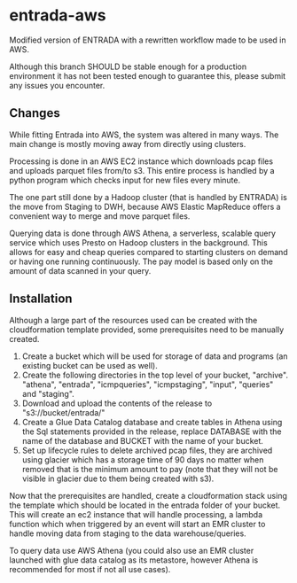 # entrada-aws
Modified version of ENTRADA with a rewritten workflow made to be used in AWS.

Although this branch SHOULD be stable enough for a production environment it has not been tested enough to guarantee this, please submit any issues you encounter.

## Changes
While fitting Entrada into AWS, the system was altered in many ways. The main change is mostly moving away from directly using clusters. 

Processing is done in an AWS EC2 instance which downloads pcap files and uploads parquet files from/to s3. This entire process is handled by a python program which checks input for new files every minute.

The one part still done by a Hadoop cluster (that is handled by ENTRADA) is the move from Staging to DWH, because AWS Elastic MapReduce offers a convenient way to merge and move parquet files.

Querying data is done through AWS Athena, a serverless, scalable query service which uses Presto on Hadoop clusters in the background. This allows for easy and cheap queries compared to starting clusters on demand or having one running continuously. The pay model is based only on the amount of data scanned in your query.

## Installation
Although a large part of the resources used can be created with the cloudformation template provided, some prerequisites need to be manually created.

1. Create a bucket which will be used for storage of data and programs (an existing bucket can be used as well).
2. Create the following directories in the top level of your bucket, "archive". "athena", "entrada", "icmpqueries", "icmpstaging", "input", "queries" and "staging".
3. Download and upload the contents of the release to "s3://bucket/entrada/"
4. Create a Glue Data Catalog database and create tables in Athena using the Sql statements provided in the release, replace DATABASE with the name of the database and BUCKET with the name of your bucket.
5. Set up lifecycle rules to delete archived pcap files, they are archived using glacier which has a storage time of 90 days no matter when removed that is the minimum amount to pay (note that they will not be visible in glacier due to them being created with s3).

Now that the prerequisites are handled, create a cloudformation stack using the template which should be located in the entrada folder of your bucket. This will create an ec2 instance that will handle processing, a lambda function which when triggered by an event will start an EMR cluster to handle moving data from staging to the data warehouse/queries. 

To query data use AWS Athena (you could also use an EMR cluster launched with glue data catalog as its metastore, however Athena is recommended for most if not all use cases). 
